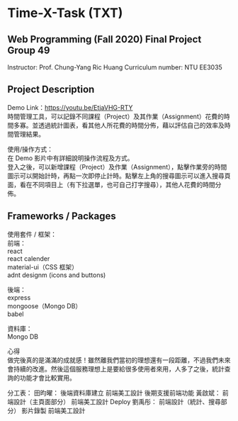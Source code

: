 # Time-X-Task (TXT)

## Web Programming (Fall 2020) Final Project Group 49
Instructor: Prof. Chung-Yang Ric Huang
Curriculum number: NTU EE3035

## Project Description
Demo Link：https://youtu.be/EtjaVHG-RTY<br>
時間管理工具，可以記錄不同課程（Project）及其作業（Assignment）花費的時間多寡。並透過統計圖表，看其他人所花費的時間分佈，藉以評估自己的效率及時間管理結果。<br>

使用/操作方式：<br>
在 Demo 影片中有詳細說明操作流程及方式。<br>
登入之後，可以新增課程（Project）及作業（Assignment），點擊作業旁的時間圖示可以開始計時，再點一次即停止計時。點擊左上角的搜尋圖示可以進入搜尋頁面，看在不同項目上（有下拉選單，也可自己打字搜尋），其他人花費的時間分佈。<br>

## Frameworks / Packages
使用套件 / 框架：<br>
前端：<br>
react<br>
react calender<br>
material-ui（CSS 框架）<br>
adnt designm (icons and buttons)<br>

後端：<br>
express<br>
mongoose（Mongo DB）<br>
babel<br>

資料庫：<br>
Mongo DB<br>

心得<br>
做完後真的是滿滿的成就感！雖然離我們當初的理想還有一段距離，不過我們未來會持續的改進。然後這個服務理想上是要給很多使用者來用，人多了之後，統計查詢的功能才會比較實用。

分工表：
田昀曜：
後端資料庫建立
前端美工設計
後期支援前端功能
黃啟斌：
前端設計（主頁面部分）
前端美工設計
Deploy
劉禹彤：
前端設計（統計、搜尋部分）
影片錄製
前端美工設計
